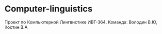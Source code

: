 # Computer-linguistics
Проект по Компьютерной Лингвистике ИВТ-364. Команда: Володин В.Ю, Костин В.А
